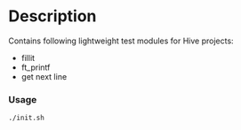 # Description
Contains following lightweight test modules for Hive projects:
- fillit
- ft_printf
- get next line

### Usage
```sh
./init.sh
```

